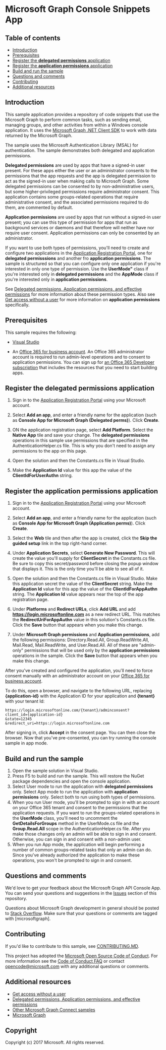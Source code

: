 # Microsoft Graph Console Snippets App

## Table of contents

* [Introduction](#introduction)
* [Prerequisites](#prerequisites)
* [Register the **delegated permissions** application](#Register-the-delegated-permissions-application )
* [Register the **application permissions** application](#Register-the-application-permissions-application )
* [Build and run the sample](#build-and-run-the-sample)
* [Questions and comments](#questions-and-comments)
* [Contributing](#contributing)
* [Additional resources](#additional-resources)

## Introduction

This sample application provides a repository of code snippets that use the Microsoft Graph to perform common tasks, such as sending email, managing groups, and other activities from within a Windows console application. It uses the [Microsoft Graph .NET Client SDK](https://github.com/microsoftgraph/msgraph-sdk-dotnet) to work with data returned by the Microsoft Graph. 

The sample uses the Microsoft Authentication Library (MSAL) for authentication. The sample demonstrates both delegated and application permissions.

**Delegated permissions** are used by apps that have a signed-in user present. For these apps either the user or an administrator consents to the permissions that the app requests and the app is delegated permission to act as the signed-in user when making calls to Microsoft Graph. Some delegated permissions can be consented to by non-administrative users, but some higher-privileged permissions require administrator consent. This application contains some groups-related operations that require administrative consent, and the associated permissions required to do them, are commented by default.

**Application permissions** are used by apps that run without a signed-in user present; you can use this type of permission for apps that run as background services or daemons and that therefore will neither have nor require user consent. Application permissions can only be consented by an administrator. 

If you want to use both types of permissions, you'll need to create and configure two applications in the [Application Registration Portal](https://apps.dev.microsoft.com/), one for **delegated permisssions** and another fro **application permissions**. The sample is structured so that you can configure only one application if you're interested in only one type of permission. Use the **UserMode"** class if you're interested only in **delegated permissions** and the **AppMode** class if you're interested only in **application permissions**.

See [Delegated permissions, Application permissions, and effective permissions](https://developer.microsoft.com/en-us/graph/docs/concepts/permissions_reference#delegated-permissions-application-permissions-and-effective-permissions) for more information about these permission types. Also see [Get access without a user](https://developer.microsoft.com/en-us/graph/docs/concepts/auth_v2_service) for more information on **application permissions** specifically.


## Prerequisites

This sample requires the following:

- [Visual Studio](https://www.visualstudio.com/en-us/downloads) 

-  An [Office 365 for business account](https://msdn.microsoft.com/en-us/office/office365/howto/setup-development-environment#bk_Office365Account). An Office 365 administrator account is required to run admin-level operations and to consent to application permissions. You can sign up for [an Office 365 Developer subscription](https://msdn.microsoft.com/en-us/office/office365/howto/setup-development-environment#bk_Office365Account) that includes the resources that you need to start building apps.

<a name="Register-the-delegated-permissions-application"></a>
## Register the **delegated permissions** application 

1. Sign in to the [Application Registration Portal](https://apps.dev.microsoft.com/) using your Microsoft account.

2. Select **Add an app**, and enter a friendly name for the application (such as **Console App for Microsoft Graph (Delegated perms)**). Click **Create**.

3. ON the application registration page, select **Add Platform**. Select the **Native App** tile and save your change. The **delegated permissions** operations in this sample use permissions that are specified in the AuthenticationHelper.cs file. This is why you don't need to assign any permissions to the app on this page.

4. Open the solution and then the Constants.cs file in Visual Studio. 

5. Make the **Application Id** value for this app the value of the **ClientIdForUserAuthn** string.

<a name="Register-the-application-permissions-application"></a>
## Register the **application permissions** application 

1. Sign in to the [Application Registration Portal](https://apps.dev.microsoft.com/) using your Microsoft account.

2. Select **Add an app**, and enter a friendly name for the application (such as **Console App for Microsoft Graph (Application perms)**). Click **Create**.

3. Select the **Web** tile and then after the app is created, click the **Skip the guided setup** link in the top right-hand corner.

4. Under **Application Secrets**, select **Generate New Password**. This will create the value you'll supply for **ClientSecret** in the Constants.cs file.  Be sure to copy this secret/password before closing the popup window that displays it. This is the only time you'll be able to see all of it.

5. Open the solution and then the Constants.cs file in Visual Studio. Make this application secret the value of the **ClientSecret** string. Make the **Application Id** value for this app the value of the **ClientIdForAppAuthn** string. The **Application Id** value appears near the top of the app registration page.

6. Under **Platforms** and **Redirect URLs**, click **Add URL** and add **https://login.microsoftonline.com** as a new redirect URL. This matches the **RedirectUriForAppAuthn** value in this solution's Constants.cs file. Click the **Save** button that appears when you make this change.

7. Under **Microsoft Graph permissions** and **Application permissions**, add the following permissions: Directory.Read.All, Group.ReadWrite.All, Mail.Read, Mail.ReadWrite, and User.Read.All. All of these are "admin-only" permissions that will be used only by the **application permissions** operations in the sample. Click the **Save** button that appears when you make this change.

After you've created  and configured the application, you'll need to force consent manually with an administrator account on your [Office 365 for business account](https://msdn.microsoft.com/en-us/office/office365/howto/setup-development-environment#bk_Office365Account).

To do this, open a browser, and navigate to the following URL, replacing **{application-id}** with the Application ID for your application and **{tenant}** with your tenant Id:

   ```
   https://login.microsoftonline.com/{tenant}/adminconsent?
   client_id={application-id}
   &state=12345
   &redirect_uri=https://login.microsoftonline.com
   ```

After signing in, click **Accept** in the consent page.  You can then close the browser.  Now that you've pre-consented, you can try running the console sample in app mode. 

## Build and run the sample 

1. Open the sample solution in Visual Studio.
2. Press F5 to build and run the sample. This will restore the NuGet package dependencies and open the console application.
3. Select User mode to run the application with **delegated permissions** only. Select App mode to run the application with **application permissions** only. Select both to run using both types of permissions.
4. When you run User mode, you'll be prompted to sign in with an account on your Office 365 tenant and consent to the permissions that the application requests. If you want to run the groups-related operations in the **UserMode** class, you'll need to uncomment the **GetDetailsForGroups** method in the UserMode.cs file and the **Group.Read.All** scope in the AuthenticationHelper.cs file. After you make those changes only an admin will be able to sign in and consent. Otherwise, you can sign in and consent with a non-admin user.
5. When you run App mode, the application will begin performing a number of common groups-related tasks that only an admin can do. Since you've already authorized the application to make these operations, you won't be prompted to sign in and consent.
   
## Questions and comments

We'd love to get your feedback about the Microsoft Graph API Console App. You can send your questions and suggestions in the [Issues](https://github.com/microsoftgraph/console-csharp-snippets-sample/issues) section of this repository.

Questions about Microsoft Graph development in general should be posted to [Stack Overflow](https://stackoverflow.com/questions/tagged/microsoftgraph). Make sure that your questions or comments are tagged with [microsoftgraph].

## Contributing ##

If you'd like to contribute to this sample, see [CONTRIBUTING.MD](/CONTRIBUTING.md).

This project has adopted the [Microsoft Open Source Code of Conduct](https://opensource.microsoft.com/codeofconduct/). For more information see the [Code of Conduct FAQ](https://opensource.microsoft.com/codeofconduct/faq/) or contact [opencode@microsoft.com](mailto:opencode@microsoft.com) with any additional questions or comments.
  
## Additional resources

- [Get access without a user](https://developer.microsoft.com/en-us/graph/docs/concepts/auth_v2_service)
- [Delegated permissions, Application permissions, and effective permissions](https://developer.microsoft.com/en-us/graph/docs/concepts/permissions_reference#delegated-permissions-application-permissions-and-effective-permissions)
- [Other Microsoft Graph Connect samples](https://github.com/MicrosoftGraph?utf8=%E2%9C%93&query=-Connect)
- [Microsoft Graph](https://graph.microsoft.io)

## Copyright
Copyright (c) 2017 Microsoft. All rights reserved.
